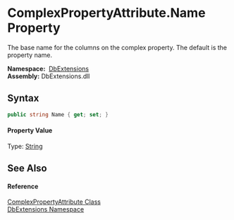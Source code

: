 ComplexPropertyAttribute.Name Property
======================================
The base name for the columns on the complex property. The default is the property name.

  **Namespace:**  [DbExtensions][1]  
  **Assembly:** DbExtensions.dll

Syntax
------

```csharp
public string Name { get; set; }
```

#### Property Value
Type: [String][2]

See Also
--------

#### Reference
[ComplexPropertyAttribute Class][3]  
[DbExtensions Namespace][1]  

[1]: ../README.md
[2]: https://docs.microsoft.com/dotnet/api/system.string
[3]: README.md
